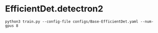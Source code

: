 # EfficientDet.detectron2

```shell script
python3 train.py --config-file configs/Base-EfficientDet.yaml --num-gpus 8
```